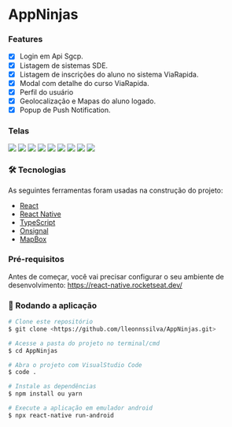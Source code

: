 # AppNinjas

### Features

- [x] Login em Api Sgcp.
- [x] Listagem de sistemas SDE.
- [x] Listagem de inscrições do aluno no sistema ViaRapida.
- [X] Modal com detalhe do curso ViaRapida.
- [X] Perfil do usuário
- [X] Geolocalização e Mapas do aluno logado.
- [X] Popup de Push Notification.

### Telas

<img  src="/src/assets/Login.png" />
<img  src="/src/assets/Registrar.png" />
<img  src="/src/assets/HomeInicial.png" />
<img  src="/src/assets/Sistemas.png" />
<img  src="/src/assets/ViaRapida_Inscri\303\247\303\243o.png" />
<img  src="/src/assets/ViaRapida_Inscri\303\247\303\243o_detalhe.png" />
<img  src="/src/assets/Perfil.png" />
<img  src="/src/assets/PushNotification1.png" />
<img  src="/src/assets/PushNotification2.png" />

### 🛠 Tecnologias

As seguintes ferramentas foram usadas na construção do projeto:

- [React](https://pt-br.reactjs.org/)
- [React Native](https://reactnative.dev/)
- [TypeScript](https://www.typescriptlang.org/)
- [Onsignal](https://onesignal.com/)
- [MapBox](https://www.mapbox.com/)

### Pré-requisitos

Antes de começar, você vai precisar configurar o seu ambiente de desenvolvimento:
https://react-native.rocketseat.dev/

### 🎲 Rodando a aplicação

```bash
# Clone este repositório
$ git clone <https://github.com/lleonnssilva/AppNinjas.git>

# Acesse a pasta do projeto no terminal/cmd
$ cd AppNinjas

# Abra o projeto com VisualStudio Code
$ code .

# Instale as dependências
$ npm install ou yarn

# Execute a aplicação em emulador android
$ npx react-native run-android

```

